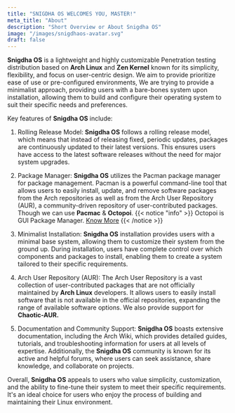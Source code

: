 ```yaml
---
title: "SNIGDHA OS WELCOMES YOU, MASTER!"
meta_title: "About"
description: "Short Overview or About Snigdha OS"
image: "/images/snigdhaos-avatar.svg"
draft: false
---
```


**Snigdha OS** is a lightweight and highly customizable Penetration testing distribution based on **Arch Linux** and **Zen Kernel** known for its simplicity, flexibility, and focus on user-centric design. We aim to provide prioritize ease of use or pre-configured environments, We are trying to provide a minimalist approach, providing users with a bare-bones system upon installation, allowing them to build and configure their operating system to suit their specific needs and preferences.

Key features of **Snigdha OS** include:

1. Rolling Release Model: **Snigdha OS** follows a rolling release model, which means that instead of releasing fixed, periodic updates, packages are continuously updated to their latest versions. This ensures users have access to the latest software releases without the need for major system upgrades.

2. Package Manager: **Snigdha OS** utilizes the Pacman package manager for package management. Pacman is a powerful command-line tool that allows users to easily install, update, and remove software packages from the Arch repositories as well as from the Arch User Repository (AUR), a community-driven repository of user-contributed packages. Though we can use **Pacmac** & **Octopoi**.
{{< notice "info" >}}
Octopoi is GUI Package Manager. [Know More](https://snigdhaos.org/)
{{< /notice >}}

3. Minimalist Installation: **Snigdha OS** installation provides users with a minimal base system, allowing them to customize their system from the ground up. During installation, users have complete control over which components and packages to install, enabling them to create a system tailored to their specific requirements.

4. Arch User Repository (AUR): The Arch User Repository is a vast collection of user-contributed packages that are not officially maintained by **Arch Linux** developers. It allows users to easily install software that is not available in the official repositories, expanding the range of available software options. We also provide support for **Chaotic-AUR.**

5. Documentation and Community Support: **Snigdha OS** boasts extensive documentation, including the Arch Wiki, which provides detailed guides, tutorials, and troubleshooting information for users at all levels of expertise. Additionally, the **Snigdha OS** community is known for its active and helpful forums, where users can seek assistance, share knowledge, and collaborate on projects.

Overall, **Snigdha OS** appeals to users who value simplicity, customization, and the ability to fine-tune their system to meet their specific requirements. It's an ideal choice for users who enjoy the process of building and maintaining their Linux environment.